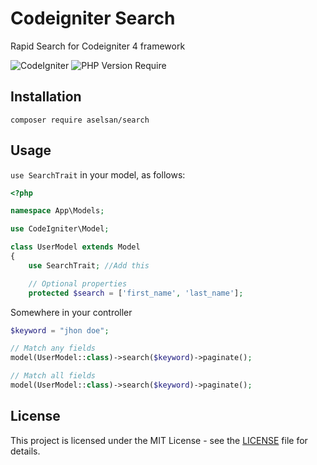 # Codeigniter Search
Rapid Search for Codeigniter 4 framework

![CodeIgniter](https://img.shields.io/badge/CodeIgniter-%5E4.4.8-blue)
![PHP Version Require](https://img.shields.io/badge/PHP-%5E8.0-blue)

## Installation

```
composer require aselsan/search
```

## Usage
`use SearchTrait` in your model, as follows:
```php
<?php

namespace App\Models;

use CodeIgniter\Model;

class UserModel extends Model
{
    use SearchTrait; //Add this

    // Optional properties
    protected $search = ['first_name', 'last_name'];
```

Somewhere in your controller

```php
$keyword = "jhon doe";

// Match any fields
model(UserModel::class)->search($keyword)->paginate();

// Match all fields
model(UserModel::class)->search($keyword)->paginate();
```

## License

This project is licensed under the MIT License - see the [LICENSE](/LICENSE) file for details.

